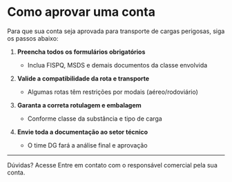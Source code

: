# Como aprovar uma conta

Para que sua conta seja aprovada para transporte de cargas perigosas, siga os passos abaixo:

1. **Preencha todos os formulários obrigatórios**
   - Inclua FISPQ, MSDS e demais documentos da classe envolvida

2. **Valide a compatibilidade da rota e transporte**
   - Algumas rotas têm restrições por modais (aéreo/rodoviário)

3. **Garanta a correta rotulagem e embalagem**
   - Conforme classe da substância e tipo de carga

4. **Envie toda a documentação ao setor técnico**
   - O time DG fará a análise final e aprovação

---

Dúvidas? Acesse Entre em contato com o responsável comercial pela sua conta.
